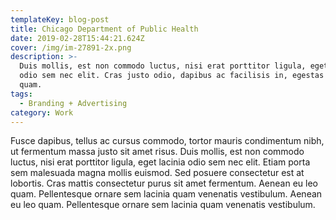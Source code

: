 ```yaml
---
templateKey: blog-post
title: Chicago Department of Public Health
date: 2019-02-28T15:44:21.624Z
cover: /img/im-27891-2x.png
description: >-
  Duis mollis, est non commodo luctus, nisi erat porttitor ligula, eget lacinia
  odio sem nec elit. Cras justo odio, dapibus ac facilisis in, egestas eget
  quam.
tags:
  - Branding + Advertising
category: Work
---
```

Fusce dapibus, tellus ac cursus commodo, tortor mauris condimentum nibh, ut fermentum massa justo sit amet risus. Duis mollis, est non commodo luctus, nisi erat porttitor ligula, eget lacinia odio sem nec elit. Etiam porta sem malesuada magna mollis euismod. Sed posuere consectetur est at lobortis. Cras mattis consectetur purus sit amet fermentum. Aenean eu leo quam. Pellentesque ornare sem lacinia quam venenatis vestibulum. Aenean eu leo quam. Pellentesque ornare sem lacinia quam venenatis vestibulum.
